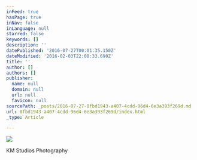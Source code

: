 ```yaml
---
inFeed: true
hasPage: true
inNav: false
inLanguage: null
starred: false
keywords: []
description: ''
datePublished: '2016-07-27T00:01:35.150Z'
dateModified: '2016-02-03T22:08:33.690Z'
title: ''
author: []
authors: []
publisher:
  name: null
  domain: null
  url: null
  favicon: null
sourcePath: _posts/2016-07-27-0fbd1943-a407-4cdd-96d4-6e3a393f269d.md
url: 0fbd1943-a407-4cdd-96d4-6e3a393f269d/index.html
_type: Article

---
```

![](https://the-grid-user-content.s3-us-west-2.amazonaws.com/b2f69280-3123-4aa4-a6f7-e0f3d3763620.jpg)

KM Studios Photography